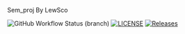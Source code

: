 Sem_proj By LewSco

![GitHub Workflow Status (branch)](https://img.shields.io/github/actions/workflow/status/LewSco/sem/main.yml?branch=master)
[![LICENSE](https://img.shields.io/github/license/LewSco/sem.svg?style=flat-square)](https://github.com/LewSco/sem/blob/master/LICENSE)
[![Releases](https://img.shields.io/github/release/LewSco/sem/all.svg?style=flat-square)](https://github.com/LewSco/sem/releases)